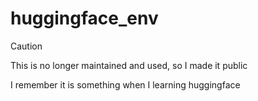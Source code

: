 # huggingface_env

> [!CAUTION]
> This is no longer maintained and used, so I made it public
> 
> I remember it is something when I learning huggingface
